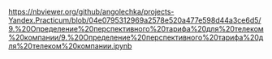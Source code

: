 https://nbviewer.org/github/angolechka/projects-Yandex.Practicum/blob/04e0795312969a2578e520a477e598d44a3ce6d5/9.%20Определение%20перспективного%20тарифа%20для%20телеком%20компании/9.%20Определение%20перспективного%20тарифа%20для%20телеком%20компании.ipynb
